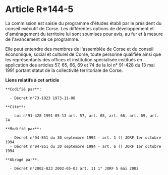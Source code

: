 # Article R*144-5

La commission est saisie du programme d'études établi par le président du conseil exécutif de Corse. Les différentes options
de développement et d'aménagement du territoire lui sont soumises pour avis, au fur et à mesure de l'avancement de ce
programme.

Elle peut entendre des membres de l'assemblée de Corse et du conseil économique, social et culturel de Corse, toute personne
qualifiée ainsi que les représentants des offices et institution spécialisée institués en application des articles 57, 65,
66, 69 et 74 de la loi n° 91-428 du 13 mai 1991 portant statut de la collectivité territoriale de Corse.

**Liens relatifs à cet article**

	**Codifié par**:

	  - Décret n°73-1023 1973-11-08

	**Cite**:

	  - Loi n°91-428 1991-05-13 art. 57, art. 65, art. 66, art. 69, art. 74

	**Modifié par**:

	  - Décret n°94-851 du 30 septembre 1994 - art. 1 () JORF 1er octobre 1994
	  - Décret n°94-851 du 30 septembre 1994 - art. 6 () JORF 1er octobre 1994

	**Abrogé par**:

	  - Décret n°2002-823 2002-05-03 art. 11 1° JORF 5 mai 2002
